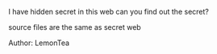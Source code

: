 I have hidden secret in this web can you find out the secret?

source files are the same as secret web

Author: LemonTea
